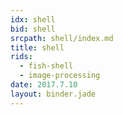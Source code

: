 ```yaml
---
idx: shell
bid: shell
srcpath: shell/index.md
title: shell
rids:
  - fish-shell
  - image-processing
date: 2017.7.10
layout: binder.jade
---
```

